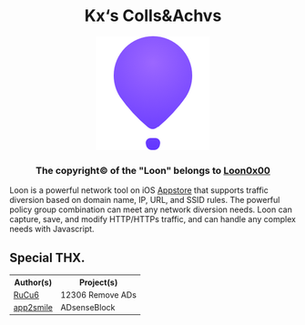 <div align="center">
  <strong><h1> Kx‘s Colls&Achvs </h1></strong>
</div>

<div align="center">
<img src="https://raw.githubusercontent.com/Likhixang/Looney/main/Icons/loon.png">
</div>

<div align="center">
  <h3>The copyright&copy; of the "Loon" belongs to <a href="https://github.com/Loon0x00">Loon0x00</a></h3>
</div>
  Loon is a powerful network tool on iOS <a href="https://apps.apple.com/in/app/loon/id1373567447">Appstore</a> that supports traffic diversion based on domain name, IP, URL, and SSID rules. The powerful policy group combination can meet any network diversion needs. Loon can capture, save, and modify HTTP/HTTPs traffic, and can handle any complex needs with Javascript.

  
## Special THX.

<table>
  <tr>
    <th>Author(s)</th>
    <th>Project(s)</th>
  </tr>
  <tr>
    <td><a href="https://github.com/RuCu6">RuCu6</a></td>
    <td>12306 Remove ADs</td>
  </tr>
  <tr>
    <td><a href="https://github.com/app2smile">app2smile</a></td>
    <td>ADsenseBlock</td>
  </tr>
</table>
